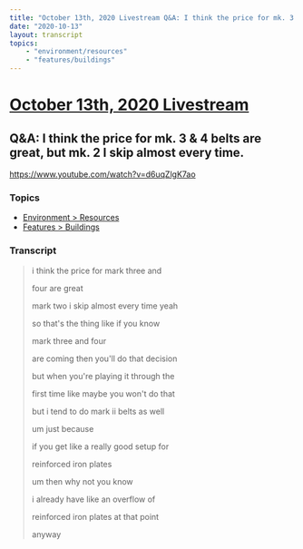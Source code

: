 ```yaml
---
title: "October 13th, 2020 Livestream Q&A: I think the price for mk. 3 & 4 belts are great, but mk. 2 I skip almost every time."
date: "2020-10-13"
layout: transcript
topics:
    - "environment/resources"
    - "features/buildings"
---
```

# [October 13th, 2020 Livestream](../2020-10-13.md)
## Q&A: I think the price for mk. 3 & 4 belts are great, but mk. 2 I skip almost every time.
https://www.youtube.com/watch?v=d6uqZlgK7ao

### Topics
* [Environment > Resources](../topics/environment/resources.md)
* [Features > Buildings](../topics/features/buildings.md)

### Transcript

> i think the price for mark three and
>
> four are great
>
> mark two i skip almost every time yeah
>
> so that's the thing like if you know
>
> mark three and four
>
> are coming then you'll do that decision
>
> but when you're playing it through the
>
> first time like maybe you won't do that
>
> but i tend to do mark ii belts as well
>
> um just because
>
> if you get like a really good setup for
>
> reinforced iron plates
>
> um then why not you know
>
> i already have like an overflow of
>
> reinforced iron plates at that point
>
> anyway
>
